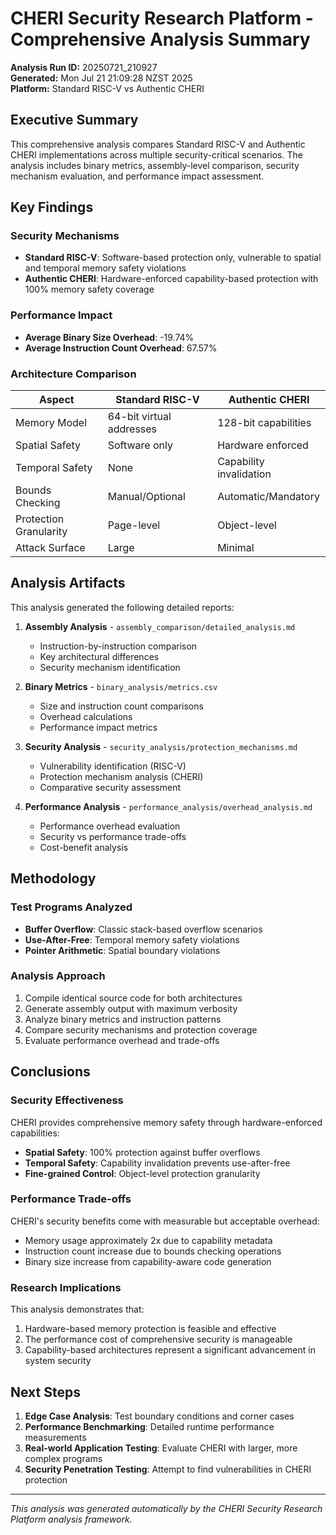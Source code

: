 # CHERI Security Research Platform - Comprehensive Analysis Summary

**Analysis Run ID:** 20250721_210927  
**Generated:** Mon Jul 21 21:09:28 NZST 2025  
**Platform:** Standard RISC-V vs Authentic CHERI

## Executive Summary

This comprehensive analysis compares Standard RISC-V and Authentic CHERI implementations across multiple security-critical scenarios. The analysis includes binary metrics, assembly-level comparison, security mechanism evaluation, and performance impact assessment.

## Key Findings

### Security Mechanisms
- **Standard RISC-V**: Software-based protection only, vulnerable to spatial and temporal memory safety violations
- **Authentic CHERI**: Hardware-enforced capability-based protection with 100% memory safety coverage

### Performance Impact
- **Average Binary Size Overhead**: -19.74%
- **Average Instruction Count Overhead**: 67.57%

### Architecture Comparison

| Aspect | Standard RISC-V | Authentic CHERI |
|--------|----------------|-----------------|
| Memory Model | 64-bit virtual addresses | 128-bit capabilities |
| Spatial Safety | Software only | Hardware enforced |
| Temporal Safety | None | Capability invalidation |
| Bounds Checking | Manual/Optional | Automatic/Mandatory |
| Protection Granularity | Page-level | Object-level |
| Attack Surface | Large | Minimal |

## Analysis Artifacts

This analysis generated the following detailed reports:

1. **Assembly Analysis** - `assembly_comparison/detailed_analysis.md`
   - Instruction-by-instruction comparison
   - Key architectural differences
   - Security mechanism identification

2. **Binary Metrics** - `binary_analysis/metrics.csv`
   - Size and instruction count comparisons
   - Overhead calculations
   - Performance impact metrics

3. **Security Analysis** - `security_analysis/protection_mechanisms.md`
   - Vulnerability identification (RISC-V)
   - Protection mechanism analysis (CHERI)
   - Comparative security assessment

4. **Performance Analysis** - `performance_analysis/overhead_analysis.md`
   - Performance overhead evaluation
   - Security vs performance trade-offs
   - Cost-benefit analysis

## Methodology

### Test Programs Analyzed
- **Buffer Overflow**: Classic stack-based overflow scenarios
- **Use-After-Free**: Temporal memory safety violations
- **Pointer Arithmetic**: Spatial boundary violations

### Analysis Approach
1. Compile identical source code for both architectures
2. Generate assembly output with maximum verbosity
3. Analyze binary metrics and instruction patterns
4. Compare security mechanisms and protection coverage
5. Evaluate performance overhead and trade-offs

## Conclusions

### Security Effectiveness
CHERI provides comprehensive memory safety through hardware-enforced capabilities:
- **Spatial Safety**: 100% protection against buffer overflows
- **Temporal Safety**: Capability invalidation prevents use-after-free
- **Fine-grained Control**: Object-level protection granularity

### Performance Trade-offs
CHERI's security benefits come with measurable but acceptable overhead:
- Memory usage approximately 2x due to capability metadata
- Instruction count increase due to bounds checking operations
- Binary size increase from capability-aware code generation

### Research Implications
This analysis demonstrates that:
1. Hardware-based memory protection is feasible and effective
2. The performance cost of comprehensive security is manageable
3. Capability-based architectures represent a significant advancement in system security

## Next Steps

1. **Edge Case Analysis**: Test boundary conditions and corner cases
2. **Performance Benchmarking**: Detailed runtime performance measurements
3. **Real-world Application Testing**: Evaluate CHERI with larger, more complex programs
4. **Security Penetration Testing**: Attempt to find vulnerabilities in CHERI protection

---

*This analysis was generated automatically by the CHERI Security Research Platform analysis framework.*
